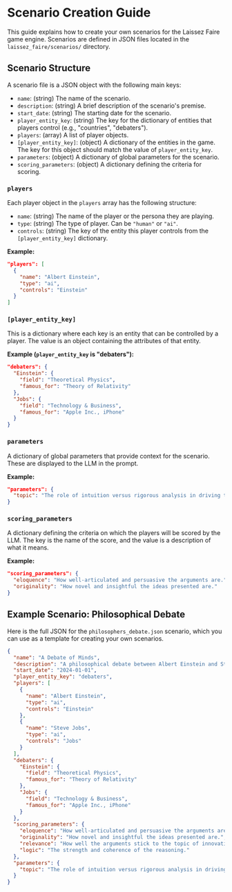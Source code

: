 # Scenario Creation Guide

This guide explains how to create your own scenarios for the Laissez Faire game engine. Scenarios are defined in JSON files located in the `laissez_faire/scenarios/` directory.

## Scenario Structure

A scenario file is a JSON object with the following main keys:

- `name`: (string) The name of the scenario.
- `description`: (string) A brief description of the scenario's premise.
- `start_date`: (string) The starting date for the scenario.
- `player_entity_key`: (string) The key for the dictionary of entities that players control (e.g., "countries", "debaters").
- `players`: (array) A list of player objects.
- `[player_entity_key]`: (object) A dictionary of the entities in the game. The key for this object should match the value of `player_entity_key`.
- `parameters`: (object) A dictionary of global parameters for the scenario.
- `scoring_parameters`: (object) A dictionary defining the criteria for scoring.

### `players`

Each player object in the `players` array has the following structure:

- `name`: (string) The name of the player or the persona they are playing.
- `type`: (string) The type of player. Can be `"human"` or `"ai"`.
- `controls`: (string) The key of the entity this player controls from the `[player_entity_key]` dictionary.

**Example:**
```json
"players": [
  {
    "name": "Albert Einstein",
    "type": "ai",
    "controls": "Einstein"
  }
]
```

### `[player_entity_key]`

This is a dictionary where each key is an entity that can be controlled by a player. The value is an object containing the attributes of that entity.

**Example (`player_entity_key` is "debaters"):**
```json
"debaters": {
  "Einstein": {
    "field": "Theoretical Physics",
    "famous_for": "Theory of Relativity"
  },
  "Jobs": {
    "field": "Technology & Business",
    "famous_for": "Apple Inc., iPhone"
  }
}
```

### `parameters`

A dictionary of global parameters that provide context for the scenario. These are displayed to the LLM in the prompt.

**Example:**
```json
"parameters": {
  "topic": "The role of intuition versus rigorous analysis in driving true innovation."
}
```

### `scoring_parameters`

A dictionary defining the criteria on which the players will be scored by the LLM. The key is the name of the score, and the value is a description of what it means.

**Example:**
```json
"scoring_parameters": {
  "eloquence": "How well-articulated and persuasive the arguments are.",
  "originality": "How novel and insightful the ideas presented are."
}
```
## Example Scenario: Philosophical Debate

Here is the full JSON for the `philosophers_debate.json` scenario, which you can use as a template for creating your own scenarios.

```json
{
  "name": "A Debate of Minds",
  "description": "A philosophical debate between Albert Einstein and Steve Jobs on the nature of innovation and intuition.",
  "start_date": "2024-01-01",
  "player_entity_key": "debaters",
  "players": [
    {
      "name": "Albert Einstein",
      "type": "ai",
      "controls": "Einstein"
    },
    {
      "name": "Steve Jobs",
      "type": "ai",
      "controls": "Jobs"
    }
  ],
  "debaters": {
    "Einstein": {
      "field": "Theoretical Physics",
      "famous_for": "Theory of Relativity"
    },
    "Jobs": {
      "field": "Technology & Business",
      "famous_for": "Apple Inc., iPhone"
    }
  },
  "scoring_parameters": {
    "eloquence": "How well-articulated and persuasive the arguments are.",
    "originality": "How novel and insightful the ideas presented are.",
    "relevance": "How well the arguments stick to the topic of innovation and intuition.",
    "logic": "The strength and coherence of the reasoning."
  },
  "parameters": {
    "topic": "The role of intuition versus rigorous analysis in driving true innovation."
  }
}
```
